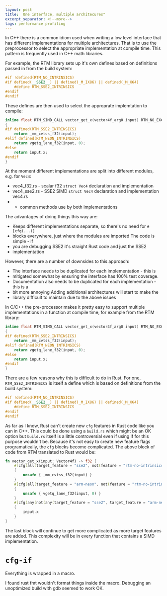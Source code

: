 ```yaml
---
layout: post
title:  One interface, multiple architecures"
excerpt_separator: <!--more-->
tags: performance profiling
---
```


In C++ there is a common idiom used when writing a low level interface that
has different implementations for multiple architectures. That is to use the
preprocessor to select the appropriate implementation at compile time. This
pattern is frequently used in C++ math libraries.

For example, the RTM library sets up it's own defines based on definitions
passed in from the build system:

```cpp
#if !defined(RTM_NO_INTRINSICS)
#if defined(__SSE2__) || defined(_M_IX86) || defined(_M_X64)
	#define RTM_SSE2_INTRINSICS
#endif
#endif
```

These defines are then used to select the approprate implemtation to compile:

```cpp
inline float RTM_SIMD_CALL vector_get_x(vector4f_arg0 input) RTM_NO_EXCEPT
{
#if defined(RTM_SSE2_INTRINSICS)
	return _mm_cvtss_f32(input);
#elif defined(RTM_NEON_INTRINSICS)
	return vgetq_lane_f32(input, 0);
#else
	return input.x;
#endif
}
```

At the moment different implementations are split into different modules, e.g.
for `Vec4`:
* vec4_f32.rs - scalar f32 `struct Vec4` declaration and implementation
* vec4_sse2.rs - SSE2 SIMD `struct Vec4` declaration and implementation vec4.rs
* - common methods use by both implementations

The advantages of doing things this way are:
* Keeps different implementations separate, so there's no need for `#[cfg(...)]`
* blocks everywhere, just where the modules are imported The code is simple - if
* you are debugging SSE2 it's straight Rust code and just the SSE2
* implementation

However, there are a number of downsides to this approach:
* The interface needs to be duplicated for each implementation - this is
* mitigated somewhat by ensuring the interface has 100% test coverage.
* Documentation also needs to be duplicated for each implementation - this is a
* bit more annoying Adding additional architectures will start to make the
* library difficult to maintain due to the above issues

In C/C++ the pre-processor makes it pretty easy to support multiple
implementations in a function at compile time, for example from the RTM library:

```cpp
inline float RTM_SIMD_CALL vector_get_x(vector4f_arg0 input) RTM_NO_EXCEPT
{
#if defined(RTM_SSE2_INTRINSICS)
	return _mm_cvtss_f32(input);
#elif defined(RTM_NEON_INTRINSICS)
	return vgetq_lane_f32(input, 0);
#else
	return input.x;
#endif
}
```

There are a few reasons why this is difficult to do in Rust. For one,
`RTM_SSE2_INTRINSICS` is itself a define which is based on definitions from the
build system:

```cpp
#if !defined(RTM_NO_INTRINSICS)
#if defined(__SSE2__) || defined(_M_IX86) || defined(_M_X64)
	#define RTM_SSE2_INTRINSICS
#endif
#endif
```

As far as I know, Rust can't create new `cfg` features in Rust code like you can
in C++. This could be done using a `build.rs` which might be an OK option but
`build.rs` itself is a little controversial even if using if for this purpose
wouldn't be. Because it's not easy to create new feature flags programatically,
the `cfg` blocks become complicated. The above block of code from RTM translated
to Rust would be:

```rust
fn vector_get_x(input: Vector4f) -> f32 {
	#[cfg(all(target_feature = "sse2", not(feature = "rtm-no-intrinsics")))]
	{
		unsafe { _mm_cvtss_f32(input) }
	}
	#[cfg(all(target_feature = "arm-neon", not(feature = "rtm-no-intrinsics")))]
	{
		unsafe { vgetq_lane_f32(input, 0) }
	}
	#[cfg(any(not(any(target_feature = "sse2", target_feature = "arm-neon")), feature = "rtm-no-intrinsics"))]
	{
		input.x
	}
}
```

The last block will continue to get more complicated as more target features are
added. This complexity will be in every function that contains a SIMD
implementation.

# `cfg-if`

Everything is wrapped in a macro.

I found rust fmt wouldn't format things inside the macro.
Debugging an unoptimized build with gdb seemed to work OK.
